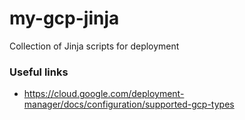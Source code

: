 # my-gcp-jinja
Collection of Jinja scripts for deployment



### Useful links
* https://cloud.google.com/deployment-manager/docs/configuration/supported-gcp-types
